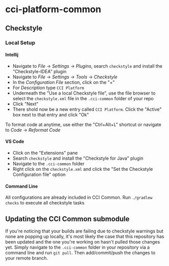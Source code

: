 # cci-platform-common

## Checkstyle
### Local Setup

#### Intellij
* Navigate to _File_ -> _Settings_ -> _Plugins_, search `checkstyle` and install the "Checkstyle-IDEA" plugin
* Navigate to _File_ -> _Settings_ -> _Tools_ -> _Checkstyle_
* In the _Configuration File_ section, click on the "+"
* For _Description_ type `CCI Platform`
* Underneath the "Use a local Checkstyle file", use the file browser to select the `checkstyle.xml` file in the `.cci-common` folder of your repo
* Click "Next"
* There shold now be a new entry called `CCI Platform`. Click the "Active" box next to that entry and click "Ok"

To format code at anytime, use either the "Ctrl+Alt+L" shortcut or navigate to _Code_ -> _Reformat Code_

#### VS Code
* Click on the "Extensions" pane
* Search `checkstyle` and install the "Checkstyle for Java" plugin
* Navigate to the `.cci-common` folder
* Right click on the `checkstyle.xml` and click the "Set the Checkstyle Configuration file" option

#### Command Line
All configurations are already included in CCI Common. Run `./gradlew checks` to execute all checkstyle tasks

## Updating the CCI Common submodule
If you're noticing that your builds are failing due to checkstyle warnings but none are popping up locally, it's most likely the case that this repository has been updated and the one you're working on hasn't pulled those changes yet. Simply navigate to the `.cci-common` folder in your repository via a command line and run `git pull`. Then add/commit/push the changes to your remote branch.
